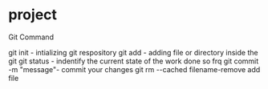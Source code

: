 # project
Git Command

git init - intializing git respository
git add - adding file or directory inside the git
git status - indentify the current state of the work done so frq
git commit -m "message"- commit your changes
git rm --cached filename-remove add file 